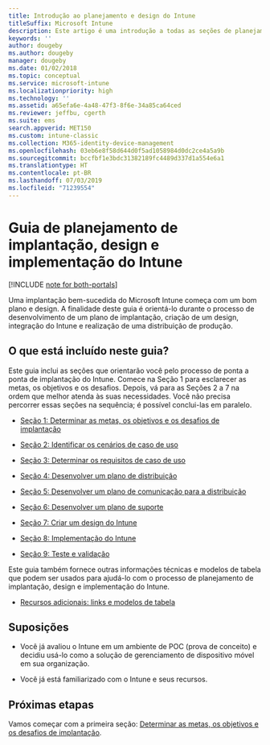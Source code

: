 ```yaml
---
title: Introdução ao planejamento e design do Intune
titleSuffix: Microsoft Intune
description: Este artigo é uma introdução a todas as seções de planejamento, design e implementação do Microsoft Intune. Ferramentas para ajudá-lo a determinar as metas, os cenários de casos de uso e requisitos, criar planos de distribuição e comunicação, bem como planos de suporte, teste e validação.
keywords: ''
author: dougeby
ms.author: dougeby
manager: dougeby
ms.date: 01/02/2018
ms.topic: conceptual
ms.service: microsoft-intune
ms.localizationpriority: high
ms.technology: ''
ms.assetid: a65efa6e-4a48-47f3-8f6e-34a85ca64ced
ms.reviewer: jeffbu, cgerth
ms.suite: ems
search.appverid: MET150
ms.custom: intune-classic
ms.collection: M365-identity-device-management
ms.openlocfilehash: 03eb6e8f58d644d0f5ad1058984d0dc2ce4a5a9b
ms.sourcegitcommit: bccfbf1e3bdc31382189fc4489d337d1a554e6a1
ms.translationtype: HT
ms.contentlocale: pt-BR
ms.lasthandoff: 07/03/2019
ms.locfileid: "71239554"
---
```

# <a name="intune-deployment-planning-design-and-implementation-guide"></a>Guia de planejamento de implantação, design e implementação do Intune

[!INCLUDE [note for both-portals](./includes/note-for-both-portals.md)]

Uma implantação bem-sucedida do Microsoft Intune começa com um bom plano e design. A finalidade deste guia é orientá-lo durante o processo de desenvolvimento de um plano de implantação, criação de um design, integração do Intune e realização de uma distribuição de produção.

## <a name="whats-included-in-this-guide"></a>O que está incluído neste guia?

Este guia inclui as seções que orientarão você pelo processo de ponta a ponta de implantação do Intune. Comece na Seção 1 para esclarecer as metas, os objetivos e os desafios. Depois, vá para as Seções 2 a 7 na ordem que melhor atenda às suas necessidades. Você não precisa percorrer essas seções na sequência; é possível conclui-las em paralelo.

- [Seção 1: Determinar as metas, os objetivos e os desafios de implantação](planning-guide-deployment-goals.md)

- [Seção 2: Identificar os cenários de caso de uso](planning-guide-scenarios.md)

- [Seção 3: Determinar os requisitos de caso de uso](planning-guide-requirements.md)

- [Seção 4: Desenvolver um plano de distribuição](planning-guide-rollout-plan.md)

- [Seção 5: Desenvolver um plano de comunicação para a distribuição](planning-guide-communication-plan.md)

- [Seção 6: Desenvolver um plano de suporte](planning-guide-support-plan.md)

- [Seção 7: Criar um design do Intune](planning-guide-design.md)

- [Seção 8: Implementação do Intune](planning-guide-onboarding.md)

- [Seção 9: Teste e validação](planning-guide-test-validation.md)

Este guia também fornece outras informações técnicas e modelos de tabela que podem ser usados para ajudá-lo com o processo de planejamento de implantação, design e implementação do Intune.

- [Recursos adicionais: links e modelos de tabela](planning-guide-resources.md)

## <a name="assumptions"></a>Suposições

- Você já avaliou o Intune em um ambiente de POC (prova de conceito) e decidiu usá-lo como a solução de gerenciamento de dispositivo móvel em sua organização.

- Você já está familiarizado com o Intune e seus recursos.

## <a name="next-steps"></a>Próximas etapas

Vamos começar com a primeira seção: [Determinar as metas, os objetivos e os desafios de implantação](planning-guide-deployment-goals.md).
